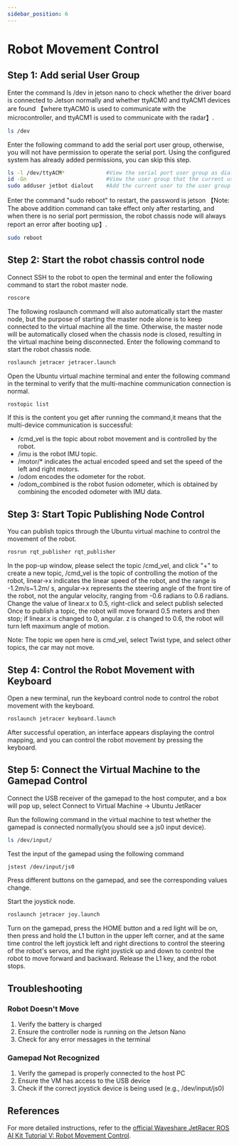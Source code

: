 ```yaml
---
sidebar_position: 6
---
```


# Robot Movement Control

## Step 1: Add serial User Group

Enter the command ls /dev in jetson nano to check whether the driver board is connected to Jetson normally and whether ttyACM0 and ttyACM1 devices are found 【where ttyACM0 is used to communicate with the microcontroller, and ttyACM1 is used to communicate with the radar】.

```bash
ls /dev
```

Enter the following command to add the serial port user group, otherwise, you will not have permission to operate the serial port. Using the configured system has already added permissions, you can skip this step.

```bash
ls -l /dev/ttyACM*             #View the serial port user group as dialout
id -Gn                         #View the user group that the current user belongs to, the first one is the current user
sudo adduser jetbot dialout    #Add the current user to the user group dialout where the serial port is located
```

Enter the command "sudo reboot" to restart, the password is jetson 【Note: The above addition command can take effect only after restarting, and when there is no serial port permission, the robot chassis node will always report an error after booting up】.

```bash
sudo reboot
```

## Step 2: Start the robot chassis control node

Connect SSH to the robot to open the terminal and enter the following command to start the robot master node.

```bash
roscore
```

The following roslaunch command will also automatically start the master node, but the purpose of starting the master node alone is to keep connected to the virtual machine all the time. Otherwise, the master node will be automatically closed when the chassis node is closed, resulting in the virtual machine being disconnected.
Enter the following command to start the robot chassis node.

```bash
roslaunch jetracer jetracer.launch
```

Open the Ubuntu virtual machine terminal and enter the following command in the terminal to verify that the multi-machine communication connection is normal.

```bash
rostopic list
```

If this is the content you get after running the command,it means that the multi-device communication is successful:

- /cmd_vel is the topic about robot movement and is controlled by the robot.
- /imu is the robot IMU topic.
- /motor/\* indicates the actual encoded speed and set the speed of the left and right motors.
- /odom encodes the odometer for the robot.
- /odom_combined is the robot fusion odometer, which is obtained by combining the encoded odometer with IMU data.

## Step 3: Start Topic Publishing Node Control

You can publish topics through the Ubuntu virtual machine to control the movement of the robot.

```bash
rosrun rqt_publisher rqt_publisher
```

In the pop-up window, please select the topic /cmd_vel, and click "+" to create a new topic, /cmd_vel is the topic of controlling the motion of the robot, linear->x indicates the linear speed of the robot, and the range is -1.2m/s~1.2m/ s, angular->x represents the steering angle of the front tire of the robot, not the angular velocity, ranging from -0.6 radians to 0.6 radians.
Change the value of linear.x to 0.5, right-click and select publish selected Once to publish a topic, the robot will move forward 0.5 meters and then stop; if linear.x is changed to 0, angular. z is changed to 0.6, the robot will turn left maximum angle of motion.

Note: The topic we open here is cmd_vel, select Twist type, and select other topics, the car may not move.

## Step 4: Control the Robot Movement with Keyboard

Open a new terminal, run the keyboard control node to control the robot movement with the keyboard.

```bash
roslaunch jetracer keyboard.launch
```

After successful operation, an interface appears displaying the control mapping, and you can control the robot movement by pressing the keyboard.

## Step 5: Connect the Virtual Machine to the Gamepad Control

Connect the USB receiver of the gamepad to the host computer, and a box will pop up, select Connect to Virtual Machine -> Ubuntu JetRacer

Run the following command in the virtual machine to test whether the gamepad is connected normally(you should see a js0 input device).

```bash
ls /dev/input/
```

Test the input of the gamepad using the following command

```bash
jstest /dev/input/js0
```

Press different buttons on the gamepad, and see the corresponding values change.

Start the joystick node.

```bash
roslaunch jetracer joy.launch
```

Turn on the gamepad, press the HOME button and a red light will be on, then press and hold the L1 button in the upper left corner, and at the same time control the left joystick left and right directions to control the steering of the robot's servos, and the right joystick up and down to control the robot to move forward and backward. Release the L1 key, and the robot stops.

## Troubleshooting

### Robot Doesn't Move

1. Verify the battery is charged
2. Ensure the controller node is running on the Jetson Nano
3. Check for any error messages in the terminal

### Gamepad Not Recognized

1. Verify the gamepad is properly connected to the host PC
2. Ensure the VM has access to the USB device
3. Check if the correct joystick device is being used (e.g., /dev/input/js0)

## References

For more detailed instructions, refer to the [official Waveshare JetRacer ROS AI Kit Tutorial V: Robot Movement Control](https://www.waveshare.com/wiki/JetRacer_ROS_AI_Kit_Tutorial_V%3A_Robot_Movement_Control).
